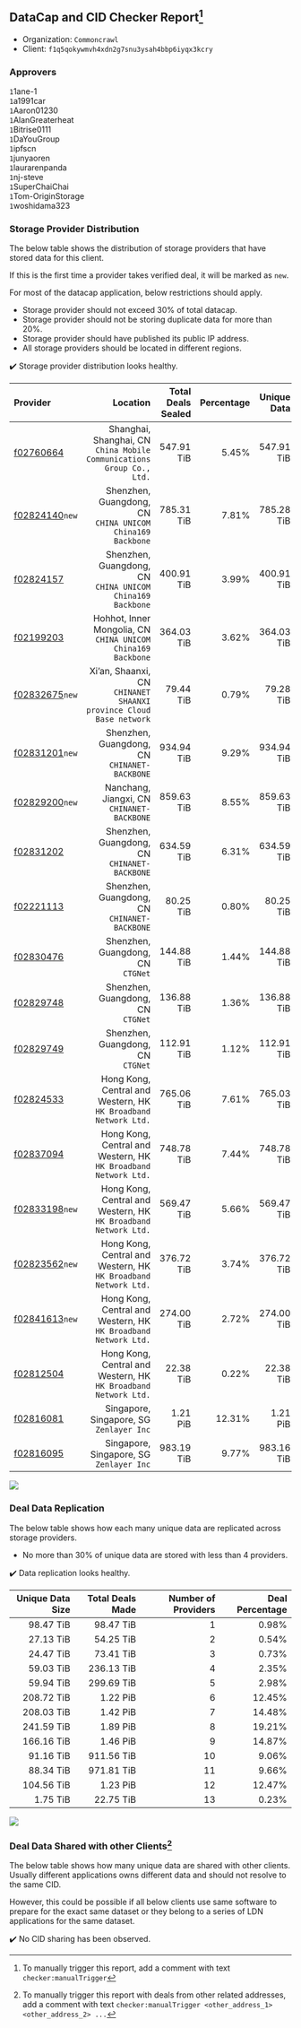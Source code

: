 ## DataCap and CID Checker Report[^1]
 - Organization: `Commoncrawl`
 - Client: `f1q5qokywmvh4xdn2g7snu3ysah4bbp6iyqx3kcry`
### Approvers
`1`1ane-1<br/>`1`a1991car<br/>`1`Aaron01230<br/>`1`AlanGreaterheat<br/>`1`Bitrise0111<br/>`1`DaYouGroup<br/>`1`ipfscn<br/>`1`junyaoren<br/>`1`laurarenpanda<br/>`1`nj-steve<br/>`1`SuperChaiChai<br/>`1`Tom-OriginStorage<br/>`1`woshidama323


### Storage Provider Distribution
The below table shows the distribution of storage providers that have stored data for this client.

If this is the first time a provider takes verified deal, it will be marked as `new`.

For most of the datacap application, below restrictions should apply.
 - Storage provider should not exceed 30% of total datacap.
 - Storage provider should not be storing duplicate data for more than 20%.
 - Storage provider should have published its public IP address.
 - All storage providers should be located in different regions.

✔️ Storage provider distribution looks healthy.

| Provider                                                    |                                                                 Location | Total Deals Sealed | Percentage | Unique Data | Duplicate Deals |
| :---------------------------------------------------------- | -----------------------------------------------------------------------: | -----------------: | ---------: | ----------: | --------------: |
| [f02760664](https://filfox.info/en/address/f02760664)       | Shanghai, Shanghai, CN<br/>`China Mobile Communications Group Co., Ltd.` |         547.91 TiB |      5.45% |  547.91 TiB |           0.00% |
| [f02824140](https://filfox.info/en/address/f02824140)`new`  |             Shenzhen, Guangdong, CN<br/>`CHINA UNICOM China169 Backbone` |         785.31 TiB |      7.81% |  785.28 TiB |           0.00% |
| [f02824157](https://filfox.info/en/address/f02824157)       |             Shenzhen, Guangdong, CN<br/>`CHINA UNICOM China169 Backbone` |         400.91 TiB |      3.99% |  400.91 TiB |           0.00% |
| [f02199203](https://filfox.info/en/address/f02199203)       |          Hohhot, Inner Mongolia, CN<br/>`CHINA UNICOM China169 Backbone` |         364.03 TiB |      3.62% |  364.03 TiB |           0.00% |
| [f02832675](https://filfox.info/en/address/f02832675)`new`  |    Xi’an, Shaanxi, CN<br/>`CHINANET SHAANXI province Cloud Base network` |          79.44 TiB |      0.79% |   79.28 TiB |           0.20% |
| [f02831201](https://filfox.info/en/address/f02831201)`new`  |                          Shenzhen, Guangdong, CN<br/>`CHINANET-BACKBONE` |         934.94 TiB |      9.29% |  934.94 TiB |           0.00% |
| [f02829200](https://filfox.info/en/address/f02829200)`new`  |                            Nanchang, Jiangxi, CN<br/>`CHINANET-BACKBONE` |         859.63 TiB |      8.55% |  859.63 TiB |           0.00% |
| [f02831202](https://filfox.info/en/address/f02831202)       |                          Shenzhen, Guangdong, CN<br/>`CHINANET-BACKBONE` |         634.59 TiB |      6.31% |  634.59 TiB |           0.00% |
| [f02221113](https://filfox.info/en/address/f02221113)       |                          Shenzhen, Guangdong, CN<br/>`CHINANET-BACKBONE` |          80.25 TiB |      0.80% |   80.25 TiB |           0.00% |
| [f02830476](https://filfox.info/en/address/f02830476)       |                                     Shenzhen, Guangdong, CN<br/>`CTGNet` |         144.88 TiB |      1.44% |  144.88 TiB |           0.00% |
| [f02829748](https://filfox.info/en/address/f02829748)       |                                     Shenzhen, Guangdong, CN<br/>`CTGNet` |         136.88 TiB |      1.36% |  136.88 TiB |           0.00% |
| [f02829749](https://filfox.info/en/address/f02829749)       |                                     Shenzhen, Guangdong, CN<br/>`CTGNet` |         112.91 TiB |      1.12% |  112.91 TiB |           0.00% |
| [f02824533](https://filfox.info/en/address/f02824533)       |       Hong Kong, Central and Western, HK<br/>`HK Broadband Network Ltd.` |         765.06 TiB |      7.61% |  765.03 TiB |           0.00% |
| [f02837094](https://filfox.info/en/address/f02837094)       |       Hong Kong, Central and Western, HK<br/>`HK Broadband Network Ltd.` |         748.78 TiB |      7.44% |  748.78 TiB |           0.00% |
| [f02833198](https://filfox.info/en/address/f02833198)`new`  |       Hong Kong, Central and Western, HK<br/>`HK Broadband Network Ltd.` |         569.47 TiB |      5.66% |  569.47 TiB |           0.00% |
| [f02823562](https://filfox.info/en/address/f02823562)`new`  |       Hong Kong, Central and Western, HK<br/>`HK Broadband Network Ltd.` |         376.72 TiB |      3.74% |  376.72 TiB |           0.00% |
| [f02841613](https://filfox.info/en/address/f02841613)`new`  |       Hong Kong, Central and Western, HK<br/>`HK Broadband Network Ltd.` |         274.00 TiB |      2.72% |  274.00 TiB |           0.00% |
| [f02812504](https://filfox.info/en/address/f02812504)       |       Hong Kong, Central and Western, HK<br/>`HK Broadband Network Ltd.` |          22.38 TiB |      0.22% |   22.38 TiB |           0.00% |
| [f02816081](https://filfox.info/en/address/f02816081)       |                              Singapore, Singapore, SG<br/>`Zenlayer Inc` |           1.21 PiB |     12.31% |    1.21 PiB |           0.00% |
| [f02816095](https://filfox.info/en/address/f02816095)       |                              Singapore, Singapore, SG<br/>`Zenlayer Inc` |         983.19 TiB |      9.77% |  983.16 TiB |           0.00% |

<img src="https://raw.githubusercontent.com/data-preservation-programs/filplus-checker-assets/main/filecoin-project/filecoin-plus-large-datasets/issues/2204/1700533471702.png"/>

### Deal Data Replication
The below table shows how each many unique data are replicated across storage providers.

- No more than 30% of unique data are stored with less than 4 providers.

✔️ Data replication looks healthy.

| Unique Data Size | Total Deals Made | Number of Providers | Deal Percentage |
| ---------------: | ---------------: | ------------------: | --------------: |
|        98.47 TiB |        98.47 TiB |                   1 |           0.98% |
|        27.13 TiB |        54.25 TiB |                   2 |           0.54% |
|        24.47 TiB |        73.41 TiB |                   3 |           0.73% |
|        59.03 TiB |       236.13 TiB |                   4 |           2.35% |
|        59.94 TiB |       299.69 TiB |                   5 |           2.98% |
|       208.72 TiB |         1.22 PiB |                   6 |          12.45% |
|       208.03 TiB |         1.42 PiB |                   7 |          14.48% |
|       241.59 TiB |         1.89 PiB |                   8 |          19.21% |
|       166.16 TiB |         1.46 PiB |                   9 |          14.87% |
|        91.16 TiB |       911.56 TiB |                  10 |           9.06% |
|        88.34 TiB |       971.81 TiB |                  11 |           9.66% |
|       104.56 TiB |         1.23 PiB |                  12 |          12.47% |
|         1.75 TiB |        22.75 TiB |                  13 |           0.23% |

<img src="https://raw.githubusercontent.com/data-preservation-programs/filplus-checker-assets/main/filecoin-project/filecoin-plus-large-datasets/issues/2204/1700533472329.png"/>

### Deal Data Shared with other Clients[^3]
The below table shows how many unique data are shared with other clients.
Usually different applications owns different data and should not resolve to the same CID.

However, this could be possible if all below clients use same software to prepare for the exact same dataset or they belong to a series of LDN applications for the same dataset.

✔️ No CID sharing has been observed.

[^1]: To manually trigger this report, add a comment with text `checker:manualTrigger`

[^2]: Deals from those addresses are combined into this report as they are specified with `checker:manualTrigger`

[^3]: To manually trigger this report with deals from other related addresses, add a comment with text `checker:manualTrigger <other_address_1> <other_address_2> ...`
